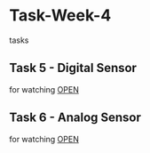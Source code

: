 # Task-Week-4
tasks





## Task 5 - Digital Sensor


for watching  [OPEN](https://github.com/Bro7700/Digital-Button-with-Arduino/blob/main/README.md)




## Task 6 - Analog Sensor


for watching  [OPEN](https://github.com/Bro7700/Analog-Sensor-with-Arduino/blob/main/README.md)
